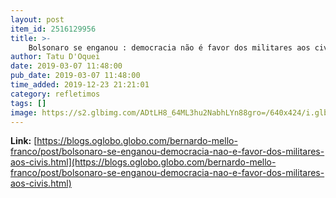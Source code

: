 ```yaml
---
layout: post
item_id: 2516129956
title: >-
    Bolsonaro se enganou : democracia não é favor dos militares aos civis : Bernardo Mello Franco
author: Tatu D'Oquei
date: 2019-03-07 11:48:00
pub_date: 2019-03-07 11:48:00
time_added: 2019-12-23 21:21:01
category: refletimos
tags: []
image: https://s2.glbimg.com/ADtLH8_64ML3hu2NabhLYn88gro=/640x424/i.glbimg.com/og/ig/infoglobo1/f/original/2019/01/10/80501216_bsb_-_brasilia_-_brasil_-_03-01-2019_-_pa_-_presidente_jair_bolsonaro_participa_da_sol.jpg
---
```


**Link:** [https://blogs.oglobo.globo.com/bernardo-mello-franco/post/bolsonaro-se-enganou-democracia-nao-e-favor-dos-militares-aos-civis.html](https://blogs.oglobo.globo.com/bernardo-mello-franco/post/bolsonaro-se-enganou-democracia-nao-e-favor-dos-militares-aos-civis.html)

